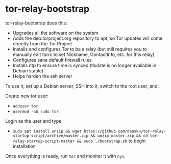 tor-relay-bootstrap
===================

tor-relay-bootstrap does this:

* Upgrades all the software on the system
* Adds the deb.torproject.org repository to apt, so Tor updates will come directly from the Tor Project
* Installs and configures Tor to be a relay (but still requires you to manually edit torrc to set Nickname, ContactInfo, etc. for this relay)
* Configures sane default firewall rules
* Installs ntp to ensure time is synced (tlsdate is no longer available in Debian stable)
* Helps harden the ssh server

To use it, set up a Debian server, SSH into it, switch to the root user, and:

Create new tor user:
* `adduser tor`
* `usermod -aG sudo tor`

Login as the user and type
* `sudo apt install unzip && wget https://github.com/dansku/tor-relay-startup-script/archive/master.zip && unzip master.zip && cd tor-relay-startup-script-master && sudo ./bootstrap.sh` to begin installation

Once everything is ready, run `tor` and monitor it with `nyx`.